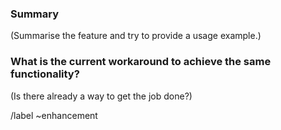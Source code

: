 <!---
Please read this!

Before opening a new issue, make sure to skim through the documentation
at http://ml.pages.km3net.de/OrcaNet
--->

### Summary

(Summarise the feature and try to provide a usage example.)

### What is the current workaround to achieve the same functionality?

(Is there already a way to get the job done?)

/label ~enhancement
